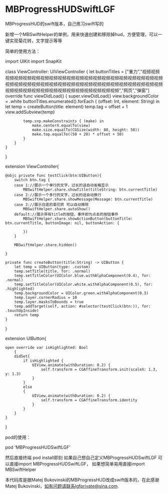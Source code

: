 # MBProgressHUDSwiftLGF
MBProgressHUD的swift版本，自己练习swift写的

新增一个MBSwiftHelper的单例，用来快速创建和移除掉hud，方便管理，可以一键实现菊花转，文字提示等等

简单的使用方法：



import UIKit
import SnapKit


class ViewController: UIViewController {
    let buttonTitles = ["重力","视频视频视频视频视频视频视频视频视频视频视频视频视频视频视频视频视频视频视频视频视频视频视频视频视频视频视频视频视频视频视频视频视频视频视频视频视频视频视频视频视频视频视频视频视频视频视频视频视频视频视频","网页","弹窗"]
    override func viewDidLoad() {
        super.viewDidLoad()
        view.backgroundColor = .white
        buttonTitles.enumerated().forEach { (offset: Int, element: String) in
            let temp = createButton(title: element)
            temp.tag = offset + 1
            view.addSubview(temp)

            temp.snp.makeConstraints { (make) in
                make.centerX.equalTo(view)
                make.size.equalTo(CGSize(width: 80, height: 50))
                make.top.equalTo((50 + 20) * offset + 50)
            }
        }
    }
    
}

extension ViewController{
    
    @objc private func testClick(btn:UIButton){
        switch btn.tag {
        case 1://展示一个单行的文字，过长的话自动省略显示
            MBSwiftHelper.share.showTitle(titleString: btn.currentTitle)
        case 2://展示一个多行的文字，过长的话自动换行
            MBSwiftHelper.share.showMessage(Message: btn.currentTitle)
        case 3://展示白底的菊花转 可以自动移除
            MBSwiftHelper.share.autoShow()
        default://展示带有title的按钮，事件即为点击的按钮事件
            MBSwiftHelper.share.showActionButton(buttonTitle: btn.currentTitle, buttonImage: nil, buttonAction: {
                
            })
        }
        
        MBSwiftHelper.share.hidden()

    }

    private func createButton(title:String) -> UIButton {
        let temp = UIButton(type: .custom)
        temp.setTitle(title, for: .normal)
        temp.setTitleColor(UIColor.blue.withAlphaComponent(0.4), for: .normal)
        temp.setTitleColor(UIColor.white.withAlphaComponent(0.5), for: .highlighted)
        temp.backgroundColor = UIColor.green.withAlphaComponent(0.3)
        temp.layer.cornerRadius = 10
        temp.layer.masksToBounds = true
        temp.addTarget(self, action: #selector(testClick(btn:)), for: .touchUpInside)
        return temp
    }
}


extension UIButton{
    
    open override var isHighlighted: Bool
        {
        didSet{
            if isHighlighted {
                UIView.animate(withDuration: 0.2) {
                    self.transform = CGAffineTransform.init(scaleX: 1.3, y: 1.3)
                }
            }
            else
            {
                UIView.animate(withDuration: 0.2) {
                    self.transform = CGAffineTransform.identity
                }
            }
        }
    }
    
}


pod的使用：

pod 'MBProgressHUDSwiftLGF'


然后直接终端 pod install即刻
如果自己想自己定义MBProgressHUDSwiftLGF 可以直接import  MBProgressHUDSwiftLGF，
如果想简单易用直接import  MBSwiftHelper


本代码库是据Matej Bukovinski的MBProgressHUD改成swift版本的，在此感谢Matej Bukovinski，如有问题请联系lgfprivate@sina.com.
